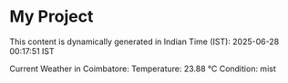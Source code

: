 # My Project

This content is dynamically generated in Indian Time (IST): 2025-06-28 00:17:51 IST


Current Weather in Coimbatore:
Temperature: 23.88 °C
Condition: mist
